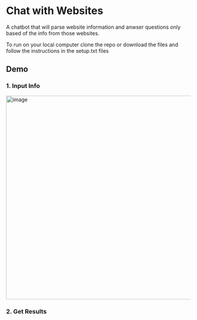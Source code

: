 # Chat with Websites

A chatbot that will parse website information and anwser questions only
based of the info from those websites. 

To run on your local computer clone the repo or download the files and 
follow the instructions in the setup.txt files

## Demo

### 1. Input Info
<img width="556" alt="image" src="https://github.com/Aabha-J/Website-Chatbot/assets/121515351/03ca8463-204c-4409-b94e-a73b293fd801">


### 2. Get Results
